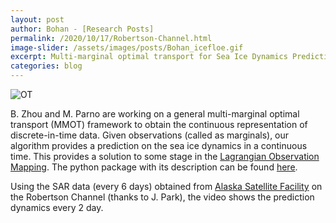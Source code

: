 ```yaml
---
layout: post
author: Bohan - [Research Posts]
permalink: /2020/10/17/Robertson-Channel.html
image-slider: /assets/images/posts/Bohan_icefloe.gif
excerpt: Multi-marginal optimal transport for Sea Ice Dynamics Prediction
categories: blog
---
```


<img class="img-fluid" src="{{site.baseurl}}/{{page.image-slider}}" alt="OT">

B. Zhou and M. Parno are working on a general multi-marginal optimal transport (MMOT) framework to obtain the continuous representation of discrete-in-time data. Given observations (called as marginals), our algorithm provides a prediction on the sea ice dynamics in a continuous time. This provides a solution to some stage in the [Lagrangian Observation Mapping](https://simda-muri.github.io/challenges/source/descriptions/problem2.html). The python package with its description can be found [here](https://simda-muri.github.io/mmot/).

Using the SAR data (every 6 days) obtained from [Alaska Satellite Facility](https://asf.alaska.edu) on the Robertson Channel (thanks to J. Park), the video shows the prediction dynamics every 2 day.
